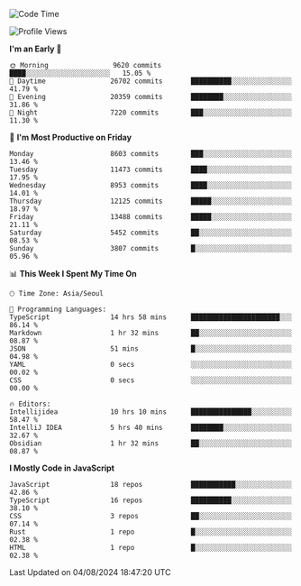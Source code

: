 <!--START_SECTION:waka-->
![Code Time](http://img.shields.io/badge/Code%20Time-6%2C512%20hrs%2043%20mins-blue)

![Profile Views](http://img.shields.io/badge/Profile%20Views-0-blue)

**I'm an Early 🐤** 

```text
🌞 Morning                9620 commits        ████░░░░░░░░░░░░░░░░░░░░░   15.05 % 
🌆 Daytime                26702 commits       ██████████░░░░░░░░░░░░░░░   41.79 % 
🌃 Evening                20359 commits       ████████░░░░░░░░░░░░░░░░░   31.86 % 
🌙 Night                  7220 commits        ███░░░░░░░░░░░░░░░░░░░░░░   11.30 % 
```
📅 **I'm Most Productive on Friday** 

```text
Monday                   8603 commits        ███░░░░░░░░░░░░░░░░░░░░░░   13.46 % 
Tuesday                  11473 commits       ████░░░░░░░░░░░░░░░░░░░░░   17.95 % 
Wednesday                8953 commits        ████░░░░░░░░░░░░░░░░░░░░░   14.01 % 
Thursday                 12125 commits       █████░░░░░░░░░░░░░░░░░░░░   18.97 % 
Friday                   13488 commits       █████░░░░░░░░░░░░░░░░░░░░   21.11 % 
Saturday                 5452 commits        ██░░░░░░░░░░░░░░░░░░░░░░░   08.53 % 
Sunday                   3807 commits        █░░░░░░░░░░░░░░░░░░░░░░░░   05.96 % 
```


📊 **This Week I Spent My Time On** 

```text
🕑︎ Time Zone: Asia/Seoul

💬 Programming Languages: 
TypeScript               14 hrs 58 mins      ██████████████████████░░░   86.14 % 
Markdown                 1 hr 32 mins        ██░░░░░░░░░░░░░░░░░░░░░░░   08.87 % 
JSON                     51 mins             █░░░░░░░░░░░░░░░░░░░░░░░░   04.98 % 
YAML                     0 secs              ░░░░░░░░░░░░░░░░░░░░░░░░░   00.02 % 
CSS                      0 secs              ░░░░░░░░░░░░░░░░░░░░░░░░░   00.00 % 

🔥 Editors: 
Intellijidea             10 hrs 10 mins      ███████████████░░░░░░░░░░   58.47 % 
IntelliJ IDEA            5 hrs 40 mins       ████████░░░░░░░░░░░░░░░░░   32.67 % 
Obsidian                 1 hr 32 mins        ██░░░░░░░░░░░░░░░░░░░░░░░   08.87 % 
```

**I Mostly Code in JavaScript** 

```text
JavaScript               18 repos            ███████████░░░░░░░░░░░░░░   42.86 % 
TypeScript               16 repos            ██████████░░░░░░░░░░░░░░░   38.10 % 
CSS                      3 repos             ██░░░░░░░░░░░░░░░░░░░░░░░   07.14 % 
Rust                     1 repo              █░░░░░░░░░░░░░░░░░░░░░░░░   02.38 % 
HTML                     1 repo              █░░░░░░░░░░░░░░░░░░░░░░░░   02.38 % 
```




 Last Updated on 04/08/2024 18:47:20 UTC
<!--END_SECTION:waka-->
